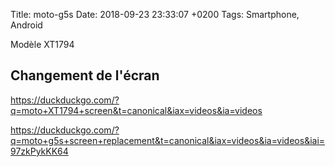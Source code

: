 Title:  moto-g5s
Date:   2018-09-23 23:33:07 +0200
Tags: Smartphone, Android


Modèle XT1794

## Changement de l'écran

<https://duckduckgo.com/?q=moto+XT1794+screen&t=canonical&iax=videos&ia=videos>

<https://duckduckgo.com/?q=moto+g5s+screen+replacement&t=canonical&iax=videos&ia=videos&iai=97zkPykKK64>
